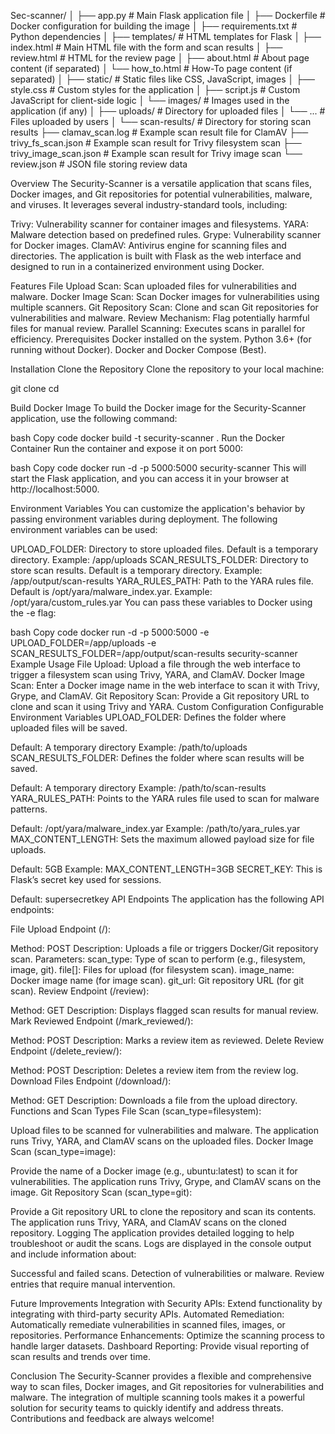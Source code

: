 Sec-scanner/
│
├── app.py                     # Main Flask application file
│
├── Dockerfile                 # Docker configuration for building the image
│
├── requirements.txt           # Python dependencies
│
├── templates/                 # HTML templates for Flask
│   ├── index.html             # Main HTML file with the form and scan results
│   ├── review.html            # HTML for the review page
│   ├── about.html             # About page content (if separated)
│   └── how_to.html            # How-To page content (if separated)
│
├── static/                    # Static files like CSS, JavaScript, images
│   ├── style.css              # Custom styles for the application
│   ├── script.js              # Custom JavaScript for client-side logic
│   └── images/                # Images used in the application (if any)
│
├── uploads/                   # Directory for uploaded files
│   └── ...                    # Files uploaded by users
│
└── scan-results/              # Directory for storing scan results
    ├── clamav_scan.log        # Example scan result file for ClamAV
    ├── trivy_fs_scan.json     # Example scan result for Trivy filesystem scan
    ├── trivy_image_scan.json  # Example scan result for Trivy image scan
    └── review.json            # JSON file storing review data








Overview
The Security-Scanner is a versatile application that scans files, Docker images, and Git repositories for potential vulnerabilities, malware, and viruses. It leverages several industry-standard tools, including:

Trivy: Vulnerability scanner for container images and filesystems.
YARA: Malware detection based on predefined rules.
Grype: Vulnerability scanner for Docker images.
ClamAV: Antivirus engine for scanning files and directories.
The application is built with Flask as the web interface and designed to run in a containerized environment using Docker.

Features
File Upload Scan: Scan uploaded files for vulnerabilities and malware.
Docker Image Scan: Scan Docker images for vulnerabilities using multiple scanners.
Git Repository Scan: Clone and scan Git repositories for vulnerabilities and malware.
Review Mechanism: Flag potentially harmful files for manual review.
Parallel Scanning: Executes scans in parallel for efficiency.
Prerequisites
Docker installed on the system.
Python 3.6+ (for running without Docker).
Docker and Docker Compose (Best).

Installation
Clone the Repository
Clone the repository to your local machine:

git clone <your-repository-url>
cd <your-repository-folder>

Build Docker Image
To build the Docker image for the Security-Scanner application, use the following command:

bash
Copy code
docker build -t security-scanner .
Run the Docker Container
Run the container and expose it on port 5000:

bash
Copy code
docker run -d -p 5000:5000 security-scanner
This will start the Flask application, and you can access it in your browser at http://localhost:5000.

Environment Variables
You can customize the application's behavior by passing environment variables during deployment. The following environment variables can be used:

UPLOAD_FOLDER: Directory to store uploaded files. Default is a temporary directory.
Example: /app/uploads
SCAN_RESULTS_FOLDER: Directory to store scan results. Default is a temporary directory.
Example: /app/output/scan-results
YARA_RULES_PATH: Path to the YARA rules file. Default is /opt/yara/malware_index.yar.
Example: /opt/yara/custom_rules.yar
You can pass these variables to Docker using the -e flag:

bash
Copy code
docker run -d -p 5000:5000 -e UPLOAD_FOLDER=/app/uploads -e SCAN_RESULTS_FOLDER=/app/output/scan-results security-scanner
Example Usage
File Upload: Upload a file through the web interface to trigger a filesystem scan using Trivy, YARA, and ClamAV.
Docker Image Scan: Enter a Docker image name in the web interface to scan it with Trivy, Grype, and ClamAV.
Git Repository Scan: Provide a Git repository URL to clone and scan it using Trivy and YARA.
Custom Configuration
Configurable Environment Variables
UPLOAD_FOLDER: Defines the folder where uploaded files will be saved.

Default: A temporary directory
Example: /path/to/uploads
SCAN_RESULTS_FOLDER: Defines the folder where scan results will be saved.

Default: A temporary directory
Example: /path/to/scan-results
YARA_RULES_PATH: Points to the YARA rules file used to scan for malware patterns.

Default: /opt/yara/malware_index.yar
Example: /path/to/yara_rules.yar
MAX_CONTENT_LENGTH: Sets the maximum allowed payload size for file uploads.

Default: 5GB
Example: MAX_CONTENT_LENGTH=3GB
SECRET_KEY: This is Flask’s secret key used for sessions.

Default: supersecretkey
API Endpoints
The application has the following API endpoints:

File Upload Endpoint (/):

Method: POST
Description: Uploads a file or triggers Docker/Git repository scan.
Parameters:
scan_type: Type of scan to perform (e.g., filesystem, image, git).
file[]: Files for upload (for filesystem scan).
image_name: Docker image name (for image scan).
git_url: Git repository URL (for git scan).
Review Endpoint (/review):

Method: GET
Description: Displays flagged scan results for manual review.
Mark Reviewed Endpoint (/mark_reviewed/<index>):

Method: POST
Description: Marks a review item as reviewed.
Delete Review Endpoint (/delete_review/<index>):

Method: POST
Description: Deletes a review item from the review log.
Download Files Endpoint (/download/<filename>):

Method: GET
Description: Downloads a file from the upload directory.
Functions and Scan Types
File Scan (scan_type=filesystem):

Upload files to be scanned for vulnerabilities and malware.
The application runs Trivy, YARA, and ClamAV scans on the uploaded files.
Docker Image Scan (scan_type=image):

Provide the name of a Docker image (e.g., ubuntu:latest) to scan it for vulnerabilities.
The application runs Trivy, Grype, and ClamAV scans on the image.
Git Repository Scan (scan_type=git):

Provide a Git repository URL to clone the repository and scan its contents.
The application runs Trivy, YARA, and ClamAV scans on the cloned repository.
Logging
The application provides detailed logging to help troubleshoot or audit the scans. Logs are displayed in the console output and include information about:

Successful and failed scans.
Detection of vulnerabilities or malware.
Review entries that require manual intervention.

Future Improvements
Integration with Security APIs: Extend functionality by integrating with third-party security APIs.
Automated Remediation: Automatically remediate vulnerabilities in scanned files, images, or repositories.
Performance Enhancements: Optimize the scanning process to handle larger datasets.
Dashboard Reporting: Provide visual reporting of scan results and trends over time.

Conclusion
The Security-Scanner provides a flexible and comprehensive way to scan files, Docker images, and Git repositories for vulnerabilities and malware. The integration of multiple scanning tools makes it a powerful solution for security teams to quickly identify and address threats. Contributions and feedback are always welcome!



